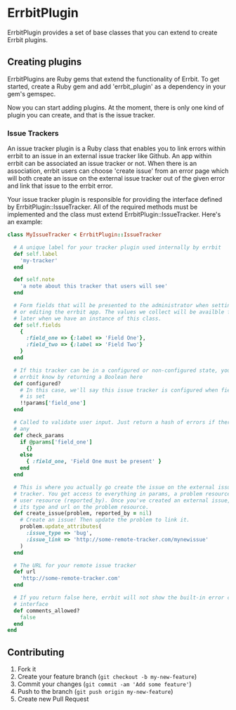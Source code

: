 # ErrbitPlugin
ErrbitPlugin provides a set of base classes that you can extend to create
Errbit plugins.

## Creating plugins
ErrbitPlugins are Ruby gems that extend the functionality of Errbit. To get
started, create a Ruby gem and add 'errbit_plugin' as a dependency in your
gem's gemspec.

Now you can start adding plugins. At the moment, there is only one kind of
plugin you can create, and that is the issue tracker.

### Issue Trackers
An issue tracker plugin is a Ruby class that enables you to link errors within
errbit to an issue in an external issue tracker like Github. An app within
errbit can be associated an issue tracker or not. When there is an association,
errbit users can choose 'create issue' from an error page which will both
create an issue on the external issue tracker out of the given error and link
that issue to the errbit error.

Your issue tracker plugin is responsible for providing the interface defined by
ErrbitPlugin::IssueTracker. All of the required methods must be implemented and
the class must extend ErrbitPlugin::IssueTracker. Here's an example:
```ruby
class MyIssueTracker < ErrbitPlugin::IssueTracker

  # A unique label for your tracker plugin used internally by errbit
  def self.label
    'my-tracker'
  end

  def self.note
    'a note about this tracker that users will see'
  end

  # Form fields that will be presented to the administrator when setting up
  # or editing the errbit app. The values we collect will be availble for use
  # later when we have an instance of this class.
  def self.fields
    {
      :field_one => {:label => 'Field One'},
      :field_two => {:label => 'Field Two'}
    }
  end

  # If this tracker can be in a configured or non-configured state, you can let
  # errbit know by returning a Boolean here
  def configured?
    # In this case, we'll say this issue tracker is configured when field_one
    # is set
    !!params['field_one']
  end

  # Called to validate user input. Just return a hash of errors if there are
  # any
  def check_params
    if @params['field_one']
      {}
    else
      { :field_one, 'Field One must be present' }
    end
  end

  # This is where you actually go create the issue on the external issue
  # tracker. You get access to everything in params, a problem resource and a
  # user resource (reported_by). Once you've created an external issue, save
  # its type and url on the problem resource.
  def create_issue(problem, reported_by = nil)
    # Create an issue! Then update the problem to link it.
    problem.update_attributes(
      :issue_type => 'bug',
      :issue_link => 'http://some-remote-tracker.com/mynewissue'
    )
  end

  # The URL for your remote issue tracker
  def url
    'http://some-remote-tracker.com'
  end

  # If you return false here, errbit will not show the built-in error comment
  # interface
  def comments_allowed?
    false
  end
end
```

## Contributing

1. Fork it
2. Create your feature branch (`git checkout -b my-new-feature`)
3. Commit your changes (`git commit -am 'Add some feature'`)
4. Push to the branch (`git push origin my-new-feature`)
5. Create new Pull Request

